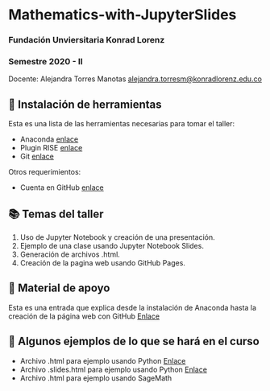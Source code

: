 
# Mathematics-with-JupyterSlides 

### Fundación Unviersitaria Konrad Lorenz
### Semestre 2020 - II

Docente: Alejandra Torres Manotas [alejandra.torresm@konradlorenz.edu.co](mailto:alejandra.torresm@konradlorenz.edu.co)


## 🤖 Instalación de herramientas 

Esta es una lista de las herramientas necesarias para tomar el taller:

* Anaconda [enlace](https://www.anaconda.com/products/individual)
* Plugin RISE [enlace](https://rise.readthedocs.io/en/stable/installation.html) 
* Git [enlace](https://git-scm.com/book/es/v2/Inicio---Sobre-el-Control-de-Versiones-Instalaci%C3%B3n-de-Git)

Otros requerimientos:

* Cuenta en GitHub [enlace](https://github.com/)

## 📚 Temas del taller

1. Uso de Jupyter Notebook y creación de una presentación.
2. Ejemplo de una clase usando Jupyter Notebook Slides.
3. Generación de archivos .html.
4. Creación de la pagina web usando GitHub Pages.

## 🔗 Material de apoyo

Esta es una entrada que explica desde la instalación de Anaconda hasta la creación de la página web con GitHub [Enlace](https://alejandratm.github.io/Jupyter-Slides-Hola-Mundo/)

## 📝 Algunos ejemplos de lo que se hará en el curso

* Archivo .html para ejemplo usando Python [Enlace](https://alejandratm.github.io/Mathematics-with-JupyterSlides/ProductoCartesiano/Producto%20cartesiano.html)
* Archivo .slides.html para ejemplo usando Python [Enlace](https://alejandratm.github.io/Mathematics-with-JupyterSlides/Divisibilidad/Divisibilidad.slides.html#/)
* Archivo .html para ejemplo usando SageMath
